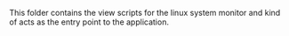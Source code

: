 This folder contains the view scripts for the linux system monitor and kind of acts as the entry point to the application. 

